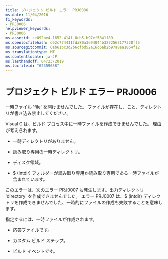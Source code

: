 ```yaml
---
title: プロジェクト ビルド エラー PRJ0006
ms.date: 11/04/2016
f1_keywords:
- PRJ0006
helpviewer_keywords:
- PRJ0006
ms.assetid: ce092be4-1652-414f-8cb5-b97ef5841f89
ms.openlocfilehash: d62c774411fda80a3e94044b3272567177328ff5
ms.sourcegitcommit: 0ab61bc3d2b6cfbd52a16c6ab2b97a8ea1864f12
ms.translationtype: MT
ms.contentlocale: ja-JP
ms.lasthandoff: 04/23/2019
ms.locfileid: "62359658"
---
```

# <a name="project-build-error-prj0006"></a>プロジェクト ビルド エラー PRJ0006

一時ファイル 'file' を開けませんでした。 ファイルが存在し、こと、ディレクトリが書き込み禁止してください。

Visual C は、ビルド プロセス中に一時ファイルを作成できませんでした。 理由が考えられます。

- 一時ディレクトリがありません。

- 読み取り専用の一時ディレクトリ。

- ディスク領域。

- $ (Intdir) フォルダーが読み取り専用か読み取り専用である一時ファイルが含まれています。

このエラーは、次のエラー PRJ0007 も発生します。出力ディレクトリ 'directory' を作成できませんでした。 エラー PRJ0007 は、$ (intdir) ディレクトリを作成できませんでした、一時的にファイルの作成も失敗することを意味します。

指定するには、一時ファイルが作成されます。

- 応答ファイルです。

- カスタム ビルド ステップ。

- ビルド イベントです。